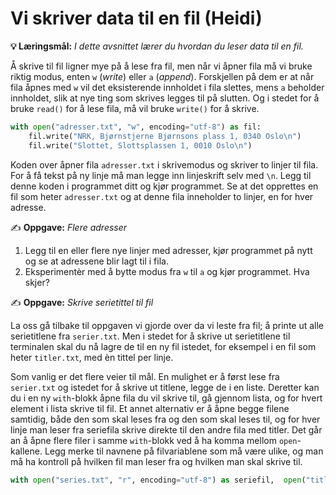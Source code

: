 Vi skriver data til en fil (Heidi)
===========================

**💡 Læringsmål:** _I dette avsnittet lærer du hvordan du leser data til en fil._

Å skrive til fil ligner mye på å lese fra fil, men når vi åpner fila må vi bruke riktig modus, enten `w` (_write_) eller `a` (_append_). Forskjellen på dem er at når fila åpnes med `w` vil det eksisterende innholdet i fila slettes, mens `a` beholder innholdet, slik at nye ting som skrives legges til på slutten. Og i stedet for å bruke `read()` for å lese fila, må vil bruke `write()` for å skrive.
```python
with open("adresser.txt", "w", encoding="utf-8") as fil:
    fil.write("NRK, Bjørnstjerne Bjørnsons plass 1, 0340 Oslo\n")
    fil.write("Slottet, Slottsplassen 1, 0010 Oslo\n")
```
Koden over åpner fila `adresser.txt` i skrivemodus og skriver to linjer til fila. For å få tekst på ny linje må man legge inn linjeskrift selv med `\n`. Legg til denne koden i programmet ditt og kjør programmet. Se at det opprettes en fil som heter `adresser.txt` og at denne fila inneholder to linjer, en for hver adresse. 

✍️ **Oppgave:** _Flere adresser_

1. Legg til en eller flere nye linjer med adresser, kjør programmet på nytt og se at adressene blir lagt til i fila.
2. Eksperimentèr med å bytte modus fra `w` til `a` og kjør programmet. Hva skjer?  

✍️ **Oppgave:** _Skrive serietittel til fil_

La oss gå tilbake til oppgaven vi gjorde over da vi leste fra fil; å printe ut alle serietitlene fra `serier.txt`. Men i stedet for å skrive ut serietitlene til terminalen skal du nå lagre de til en ny fil istedet, for eksempel i en fil som heter `titler.txt`, med èn tittel per linje.

Som vanlig er det flere veier til mål. En mulighet er å først lese fra `serier.txt` og istedet for å skrive ut titlene, legge de i en liste. Deretter kan du i en ny `with`-blokk åpne fila du vil skrive til, gå gjennom lista, og for hvert element i lista skrive til fil. Et annet alternativ er å åpne begge filene samtidig, både den som skal leses fra og den som skal leses til, og for hver linje man leser fra seriefila skrive direkte til den andre fila med titler. Det går an å åpne flere filer i samme `with`-blokk ved å ha komma mellom `open`-kallene. Legg merke til navnene på filvariablene som må være ulike, og man må ha kontroll på hvilken fil man leser fra og hvilken man skal skrive til.
```python
with open("series.txt", "r", encoding="utf-8") as seriefil,  open("titler.txt", "w", encoding="utf-8") as tittelfil:
```
